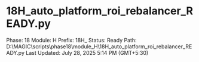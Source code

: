 # 18H_auto_platform_roi_rebalancer_READY.py

Phase: 18
Module: H
Prefix: 18H_
Status: Ready
Path: D:\MAGIC\scripts\phase18\module_H\18H_auto_platform_roi_rebalancer_READY.py
Last Updated: July 28, 2025 5:14 PM (GMT+5:30)
